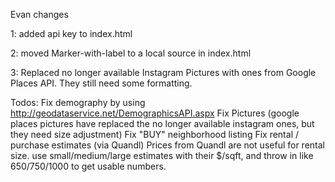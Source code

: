 Evan changes

1: added api key to index.html 
    <script src="https://maps.googleapis.com/maps/api/js?key=AIzaSyBA-HMQEmr9vMPbXjQBNlSuSITDRHlzTpQ&libraries=places"></script>

2: moved Marker-with-label to a local source in index.html
    <script src="lib/markerwithlabel.min.js"></script>

3: Replaced no longer available Instagram Pictures with ones from Google Places API.  They still need some formatting.


Todos:  Fix demography by using http://geodataservice.net/DemographicsAPI.aspx
        Fix Pictures  (google places pictures have replaced the no longer available instagram ones, but they need size adjustment)
        Fix "BUY" neighborhood listing
        Fix rental / purchase estimates (via Quandl)
        Prices from Quandl are not useful for rental size.  use small/medium/large estimates with their $/sqft, and throw in like 650/750/1000 to get usable numbers.